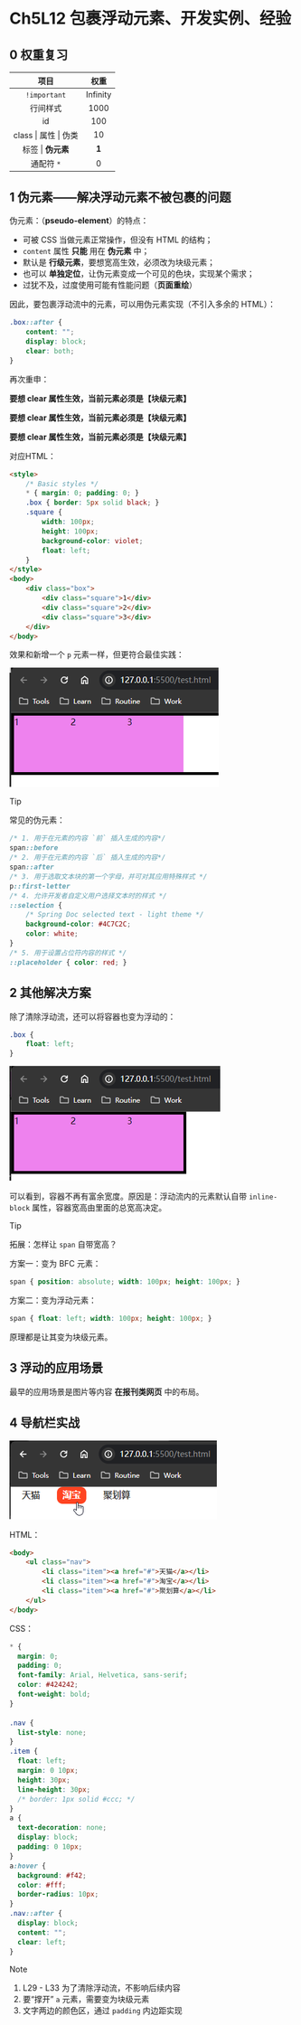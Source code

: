 # Ch5L12 包裹浮动元素、开发实例、经验



## 0 权重复习

|         项目          |   权重   |
| :-------------------: | :------: |
|     `!important`      | Infinity |
|       行间样式        |   1000   |
|          id           |   100    |
| class \| 属性 \| 伪类 |    10    |
|  标签 \| **伪元素**   |  **1**   |
|      通配符 `*`       |    0     |



## 1 伪元素——解决浮动元素不被包裹的问题

伪元素：（**pseudo-element**）的特点：

- 可被 CSS 当做元素正常操作，但没有 HTML 的结构；
- `content` 属性 **只能** 用在 **伪元素** 中；
- 默认是 **行级元素**，要想宽高生效，必须改为块级元素；
- 也可以 **单独定位**，让伪元素变成一个可见的色块，实现某个需求；
- 过犹不及，过度使用可能有性能问题（**页面重绘**）

因此，要包裹浮动流中的元素，可以用伪元素实现（不引入多余的 HTML）：

```css
.box::after {
    content: "";
    display: block;
    clear: both;
}
```

再次重申：

**要想 clear 属性生效，当前元素必须是【块级元素】**

**要想 clear 属性生效，当前元素必须是【块级元素】**

**要想 clear 属性生效，当前元素必须是【块级元素】**

对应HTML：

```html
<style>
    /* Basic styles */
    * { margin: 0; padding: 0; }
    .box { border: 5px solid black; }
    .square {
        width: 100px;
        height: 100px;
        background-color: violet;
        float: left;
    }
</style>
<body>
    <div class="box">
        <div class="square">1</div>
        <div class="square">2</div>
        <div class="square">3</div>
    </div>
</body>
```

效果和新增一个 `p` 元素一样，但更符合最佳实践：

![using pseudo-element to clear floats](../assets/12-1.png)



> [!tip]
>
> 常见的伪元素：
>
> ```css
> /* 1. 用于在元素的内容 `前` 插入生成的内容*/
> span::before 
> /* 2. 用于在元素的内容 `后` 插入生成的内容*/
> span::after  
> /* 3. 用于选取文本块的第一个字母，并可对其应用特殊样式 */
> p::first-letter
> /* 4. 允许开发者自定义用户选择文本时的样式 */
> ::selection { 
>     /* Spring Doc selected text - light theme */
>     background-color: #4C7C2C;
>     color: white;
> }
> /* 5. 用于设置占位符内容的样式 */
> ::placeholder { color: red; }
> ```



## 2 其他解决方案

除了清除浮动流，还可以将容器也变为浮动的：

```css
.box {
    float: left;
}
```

![make container floatable](../assets/12-2.png)

可以看到，容器不再有富余宽度。原因是：浮动流内的元素默认自带 `inline-block` 属性，容器宽高由里面的总宽高决定。

> [!tip]
>
> 拓展：怎样让 `span` 自带宽高？
>
> 方案一：变为 BFC 元素：
>
> ```css
> span { position: absolute; width: 100px; height: 100px; }
> ```
>
> 方案二：变为浮动元素：
>
> ```css
> span { float: left; width: 100px; height: 100px; }
> ```
>
> 原理都是让其变为块级元素。



## 3 浮动的应用场景

最早的应用场景是图片等内容 **在报刊类网页** 中的布局。



## 4 导航栏实战

![Navigator in action](../assets/12-3.png)

HTML：

```html
<body>
    <ul class="nav">
        <li class="item"><a href="#">天猫</a></li>
        <li class="item"><a href="#">淘宝</a></li>
        <li class="item"><a href="#">聚划算</a></li>
    </ul>
</body>
```

CSS：

```css
* {
  margin: 0;
  padding: 0;
  font-family: Arial, Helvetica, sans-serif;
  color: #424242;
  font-weight: bold;
}

.nav {
  list-style: none;
}
.item {
  float: left;
  margin: 0 10px;
  height: 30px;
  line-height: 30px;
  /* border: 1px solid #ccc; */
}
a {
  text-decoration: none;
  display: block;
  padding: 0 10px;
}
a:hover {
  background: #f42;
  color: #fff;
  border-radius: 10px;
}
.nav::after {
  display: block;
  content: "";
  clear: left;
}
```

> [!note]
>
> 1. L29 - L33 为了清除浮动流，不影响后续内容
> 2. 要“撑开” `a` 元素，需要变为块级元素
> 3. 文字两边的颜色区，通过 `padding` 内边距实现
